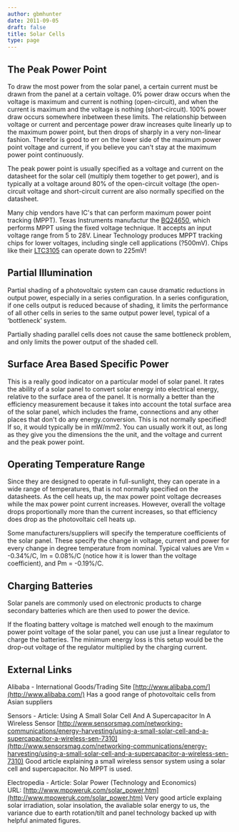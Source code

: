 ```yaml
---
author: gbmhunter
date: 2011-09-05
draft: false
title: Solar Cells
type: page
---
```


## The Peak Power Point

To draw the most power from the solar panel, a certain current must be drawn from the panel at a certain voltage. 0% power draw occurs when the voltage is maximum and current is nothing (open-circuit), and when the current is maximum and the voltage is nothing (short-circuit). 100% power draw occurs somewhere inbetween these limits. The relationship between voltage or current and percentage power draw increases quite linearly up to the maximum power point, but then drops of sharply in a very non-linear fashion. Therefor is good to err on the lower side of the maximum power point voltage and current, if you believe you can't stay at the maximum power point continuously.

The peak power point is usually specified as a voltage and current on the datasheet for the solar cell (multiply them together to get power), and is typically at a voltage around 80% of the open-circuit voltage (the open-circuit voltage and short-circuit current are also normally specified on the datasheet.

Many chip vendors have IC's that can perform maximum power point tracking (MPPT). Texas Instruments manufactur the [BQ24650](http://focus.ti.com/docs/prod/folders/print/bq24650.html), which performs MPPT using the fixed voltage technique. It accepts an input voltage range from 5 to 28V. Linear Technology produces MPPT tracking chips for lower voltages, including single cell applications (?500mV). Chips like their [LTC3105](http://www.linear.com/product/ltc3105) can operate down to 225mV!

## Partial Illumination

Partial shading of a photovoltaic system can cause dramatic reductions in output power, especially in a series configuration. In a series configuration, if one cells output is reduced because of shading, it limits the performance of all other cells in series to the same output power level, typical of a ‘bottleneck’ system.

Partially shading parallel cells does not cause the same bottleneck problem, and only limits the power output of the shaded cell.

## Surface Area Based Specific Power

This is a really good indicator on a particular model of solar panel. It rates the ability of a solar panel to convert solar energy into electrical energy, relative to the surface area of the panel. It is normally a better than the efficiency measurement because it takes into account the total surface area of the solar panel, which includes the frame, connections and any other places that don't do any energy.conversion. This is not normally specified! If so, it would typically be in mW/mm2. You can usually work it out, as long as they give you the dimensions the the unit, and the voltage and current and the peak power point.

## Operating Temperature Range

Since they are designed to operate in full-sunlight, they can operate in a wide range of temperatures, that is not normally specified on the datasheets. As the cell heats up, the max power point voltage decreases while the max power point current increases. However, overall the voltage drops proportionally more than the current increases, so that efficiency does drop as the photovoltaic cell heats up.

Some manufacturers/suppliers will specify the temperature coefficients of the solar panel. These specify the change in voltage, current and power for every change in degree temperature from nominal. Typical values are Vm = -0.34%/C, Im = 0.08%/C (notice how it is lower than the voltage coefficient), and Pm = -0.19%/C.

## Charging Batteries

Solar panels are commonly used on electronic products to charge secondary batteries which are then used to power the device.

If the floating battery voltage is matched well enough to the maximum power point voltage of the solar panel, you can use just a linear regulator to charge the batteries. The minimum energy loss is this setup would be the drop-out voltage of the regulator multiplied by the charging current.

## External Links


Alibaba - International Goods/Trading Site
[http://www.alibaba.com/](http://www.alibaba.com/)
Has a good range of photovoltaic cells from Asian suppliers

Sensors - Article: Using A Small Solar Cell And A Supercapacitor In A Wireless Sensor
[http://www.sensorsmag.com/networking-communications/energy-harvesting/using-a-small-solar-cell-and-a-supercapacitor-a-wireless-sen-7310](http://www.sensorsmag.com/networking-communications/energy-harvesting/using-a-small-solar-cell-and-a-supercapacitor-a-wireless-sen-7310)
Good article explaining a small wireless sensor system using a solar cell and supercapacitor. No MPPT is used.

Electropedia - Article: Solar Power (Technology and Economics)
URL: [http://www.mpoweruk.com/solar_power.htm](http://www.mpoweruk.com/solar_power.htm)
Very good article explaing solar irradiation, solar insolation, the avaliable solar energy to us, the variance due to earth rotation/tilt and panel technology backed up with helpful animated figures.

